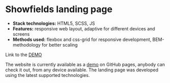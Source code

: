 # Showfields landing page

* **Stack technologies:** HTML5, SCSS, JS
* **Features:** responsive web layout, adaptive for different devices and screens
* **Methods used:** flexbox and css-grid for responsive development, BEM-methodology for better scaling
 
Link to the [DEMO][demo]

The website is currently available as a [demo][demo] on GitHub pages, anybody can check it out, from any device available. The landing page was developed using the latest supported technologies.


[demo]: https://grynkiv0x001.github.io/showfields/
